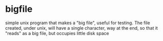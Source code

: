 # bigfile
simple unix program that makes a "big file", useful for testing.  The file created, under unix, will have a single character, way at the end, so that it "reads" as a big file, but occupies little disk space
